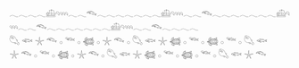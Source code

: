 ###
𓂃𓂃𓂃𓂃𓊝𓄹𓄺𓂃𓂃𓆞𓂃𓂃𓂃𓂃𓂃𓂃𓂃𓊝𓄹𓄺𓂃𓂃𓆞𓂃𓂃𓂃𓂃𓂃𓂃𓂃𓊝𓄹𓄺𓂃𓂃𓆞𓂃𓂃𓂃𓂃𓂃𓂃𓂃𓊝𓄹𓄺𓂃𓂃𓆞𓂃𓂃𓂃𓂃<br>
𓆡   𓆟  𓇼   𓆞  𓂂 𓆝    𓂂  𓆉   𓂂 𓇼   𓆞  𓂂 𓆡   𓆟  𓇼 𓆉   𓂂 𓆝    𓂂 𓆉   𓂂 𓆝    𓂂 𓆡   𓆟  
𓇼   𓆞  𓂂 𓆝    𓂂  𓆉   𓂂 𓇼   𓆞  𓂂 𓆡   𓆟  𓇼 𓆉   𓂂 𓆝    𓂂 𓆉   𓂂 𓆝    𓂂 𓆡   𓆟  𓇼   𓆞  


<!--
**hyetjs/hyetjs** is a ✨ _special_ ✨ repository because its `README.md` (this file) appears on your GitHub profile.

Here are some ideas to get you started:

- 🔭 I’m currently working on ...
- 🌱 I’m currently learning ...
- 👯 I’m looking to collaborate on ...
- 🤔 I’m looking for help with ...
- 💬 Ask me about ...
- 📫 How to reach me: ...
- 😄 Pronouns: ...
- ⚡ Fun fact: ...
-->
